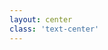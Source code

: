 ```yaml
---
layout: center
class: 'text-center'
---
```


<ChapterCard 
  chapterNumber="Chapter 3" 
  title="The Flat Structure"
  subtitle="Grouping by file type"
/>